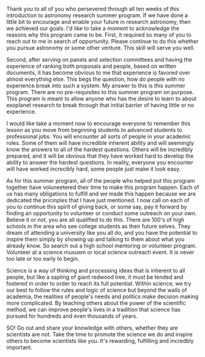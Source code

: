 Thank you to all of you who persevered through all ten weeks of this introduction to astronomy research summer program. If we have done a little bit to encourage and enable your future in research astronomy, then we achieved our goals. I'd like to take a moment to acknowledge the reasons why this program came to be. First, it required so many of you to reach out to me in search of opportunity. Please continue to do this whether you pursue astronomy or some other venture. This skill will serve you well.

Second, after serving on panels and selection committees and having the experience of ranking both proposals and people, based on written documents, it has become obvious to me that experience is favored over almost everything else. This begs the question, how do people with no experience break into such a system. My answer to this is this summer program. There are no pre-requisites to this summer program on purpose. This program is meant to allow anyone who has the desire to learn to about exoplanet research to break through that initial barrier of having little or no experience.

I would like take a moment now to encourage everyone to remember this lesson as you move from beginning students to advanced students to professional jobs. You will encounter all sorts of people in your academic roles. Some of them will have incredible inherent ability and will seemingly know the answers to all of the hardest questions. Others will be incredibly prepared, and it will be obvious that they have worked hard to develop the ability to answer the hardest questions. In reality, everyone you encounter will have worked increcibly hard, some people just make it look easy.

As for this summer program, all of the people who helped put this program together have voluneetered their time to make this program happen. Each of us has many obligations to fulfill and we made this happen because we are dedicated the pricinples that I have just mentioned. I now call on each of you to continue this spirit of giving back, or some say, pay it forward by finding an opportunity to volunteer or conduct some outreach on your own. Believe it or not, you are all qualified to do this. There are 100's of high schools in the area who see college students as their future selves. They dream of attending a university like you all do, and you have the potential to inspire them simply by showing up and talking to them about what you already know. So search out a high school mentoring or volunteer program. Volunteer at a science musuem or local science outreach event. It is never too late or too early to begin.

Science is a way of thinking and processing ideas that is inherent to all people, but like a sapling of giant redwood tree, it must be tended and fostered in order to order to reach its full potential. Within science, we try our best to follow the rules and logic of science but beyond the walls of academia, the realities of people's needs and politics make decision making more complicated. By teaching others about the power of the scientific method, we can improve people's lives in a tradition that science has pursued for hundreds and even thousands of years.

SO! Go out and share your knowledge with others, whether they are scientists are not. Take the time to promote the science we do and inspire others to become scientists like you. It's rewarding, fulfilling and incredbly important.
